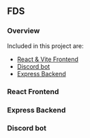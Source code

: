 ## FDS

### Overview
Included in this project are:
 - [React & Vite Frontend](#React-Frontend)
 - [Discord bot](#Discord-bot)
 - [Express Backend](#Express-Backend)

### React Frontend

### Express Backend

### Discord bot